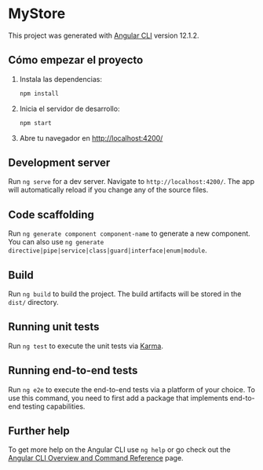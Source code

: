 # MyStore

This project was generated with [Angular CLI](https://github.com/angular/angular-cli) version 12.1.2.

## Cómo empezar el proyecto

1. Instala las dependencias:
	```bash
	npm install
	```
2. Inicia el servidor de desarrollo:
	```bash
	npm start
	```
3. Abre tu navegador en [http://localhost:4200/](http://localhost:4200/)


## Development server

Run `ng serve` for a dev server. Navigate to `http://localhost:4200/`. The app will automatically reload if you change any of the source files.

## Code scaffolding

Run `ng generate component component-name` to generate a new component. You can also use `ng generate directive|pipe|service|class|guard|interface|enum|module`.

## Build

Run `ng build` to build the project. The build artifacts will be stored in the `dist/` directory.

## Running unit tests

Run `ng test` to execute the unit tests via [Karma](https://karma-runner.github.io).

## Running end-to-end tests

Run `ng e2e` to execute the end-to-end tests via a platform of your choice. To use this command, you need to first add a package that implements end-to-end testing capabilities.

## Further help

To get more help on the Angular CLI use `ng help` or go check out the [Angular CLI Overview and Command Reference](https://angular.io/cli) page.
